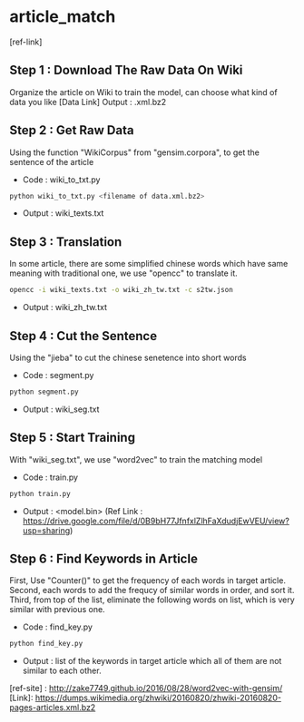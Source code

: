 # article_match

[ref-link]

## Step 1 : Download The Raw Data On Wiki 
Organize the article on Wiki to train the model, can choose what kind of data you like [Data Link]
Output : <data>.xml.bz2

## Step 2 : Get Raw Data
Using the function "WikiCorpus" from "gensim.corpora", to get the sentence of the article
* Code : wiki_to_txt.py
```sh
python wiki_to_txt.py <filename of data.xml.bz2>
```
* Output : wiki_texts.txt

## Step 3 : Translation
In some article, there are some simplified chinese words which have same meaning with traditional one, we use "opencc" to translate it.
```sh
opencc -i wiki_texts.txt -o wiki_zh_tw.txt -c s2tw.json
```
* Output : wiki_zh_tw.txt

## Step 4 : Cut the Sentence
Using the "jieba" to cut the chinese senetence into short words
* Code : segment.py
```sh
python segment.py
```
* Output : wiki_seg.txt

## Step 5 : Start Training
With "wiki_seg.txt", we use "word2vec" to train the matching model
* Code : train.py
```sh
python train.py
```
* Output : <model.bin> (Ref Link : https://drive.google.com/file/d/0B9bH77JfnfxlZlhFaXdudjEwVEU/view?usp=sharing)

## Step 6 : Find Keywords in Article
First, Use "Counter()" to get the frequency of each words in target article. Second, each words to add the frequcy of similar words in order, and sort it. Third, from top of the list, eliminate the following words on list, which is very similar with previous one.
* Code : find_key.py
```sh
python find_key.py
```
* Output : list of the keywords in target article which all of them are not similar to each other.

[ref-site] : http://zake7749.github.io/2016/08/28/word2vec-with-gensim/
[Link]: <https://dumps.wikimedia.org/zhwiki/20160820/zhwiki-20160820-pages-articles.xml.bz2>

